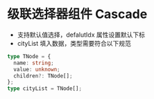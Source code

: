 # 级联选择器组件 Cascade

- 支持默认值选择，defalutIdx 属性设置默认下标
- cityList 填入数据，类型需要符合以下规范

```typescript
type TNode = {
  name: string;
  value: unknown;
  children?: TNode[];
};
type cityList = TNode[];
```
